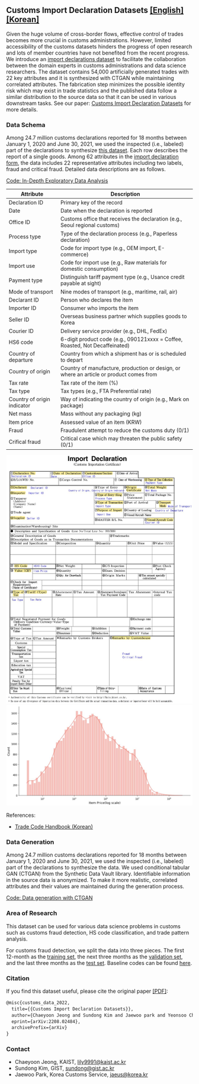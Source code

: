 ﻿## Customs Import Declaration Datasets [[English]](https://github.com/Seondong/Customs-Declaration-Datasets/tree/en) [[Korean]](https://github.com/Seondong/Customs-Declaration-Datasets/tree/main)

Given the huge volume of cross-border flows, effective control of trades becomes more crucial in customs administrations. However, limited accessibility of the customs datasets hinders the progress of open research and lots of member countries have not benefited from the recent progress. We introduce an [import declarations dataset](./data/df_syn_eng.csv) to facilitate the collaboration between the domain experts in customs administrations and data science researchers. The dataset contains 54,000 artificially generated trades with 22 key attributes and it is synthesized with CTGAN while maintaining correlated attributes. The fabrication step minimizes the possible identity risk which may exist in trade statistics and the published data follow a similar distribution to the source data so that it can be used in various downstream tasks. See our paper: [Customs Import Declaration Datasets](https://arxiv.org/abs/2208.02484) for more details.

### Data Schema
Among 24.7 million customs declarations reported for 18 months between January 1, 2020 and June 30, 2021, we used the inspected
(i.e., labeled) part of the declarations to synthesize [this dataset](./data/df_syn_eng.csv). Each row describes the report of a single goods. Among 62 attributes in the [import declaration form](./resources/import_declaration_form.pdf), the data includes 22 representative
attributes including two labels, fraud and critical fraud. Detailed data descriptions are as follows.

[Code: In-Depth Exploratory Data Analysis](./codes/EDA.ipynb) 

| Attribute               | Description                                              |
| ------------------ | ------------------------------------------------- |
| Declaration ID           | Primary key of the record                           |
| Date           | Date when the declaration is reported                           |
| Office ID       | Customs office that receives the declaration (e.g., Seoul regional customs)                               |
| Process type | Type of the declaration process (e.g., Paperless declaration) |
| Import type | Code for import type (e.g., OEM import, E-commerce)                         |
| Import use | Code for import use (e.g., Raw materials for domestic consumption)     |
| Payment type | Distinguish tariff payment type (e.g., Usance credit payable at sight)                        |
| Mode of transport | Nine modes of transport (e.g., maritime, rail, air)              |
| Declarant ID | Person who declares the item                  |
| Importer ID | Consumer who imports the item                             |
| Seller ID | Overseas business partner which supplies goods to Korea                           |
| Courier ID | Delivery service provider (e.g., DHL, FedEx)                     |
| HS6 code | 6-digit product code (e.g., 090121xxxx = Coffee, Roasted, Not Decaffeinated)                             |
| Country of departure | Country from which a shipment has or is scheduled to depart             |
| Country of origin | Country of manufacture, production or design, or where an article or product comes from                            |
| Tax rate | Tax rate of the item (%)                              |
| Tax type | Tax types (e.g., FTA Preferential rate)               |
| Country of origin indicator | Way of indicating the country of origin (e.g., Mark on package)      |
| Net mass | Mass without any packaging (kg)                  |
| Item price | Assessed value of an item (KRW)                   |
| Fraud | Fraudulent attempt to reduce the customs duty (0/1)                                    |
| Crifical fraud | Critical case which may threaten the public safety (0/1)             |

![Import Declaration Form](./resources/import_declaration_form.JPG)
![Distribution](./resources/dist.JPG)

References:
* [Trade Code Handbook (Korean)](./resources/trade_code_handbook.pdf) 


### Data Generation

Among 24.7 million customs declarations reported for 18 months between January 1, 2020 and June 30, 2021, we used the inspected
(i.e., labeled) part of the declarations to synthesize the data. We used conditional tabular GAN (CTGAN) from the Synthetic
Data Vault library. Identifiable information in the source data is anonymized. To make it more realistic, correlated attributes and their values are maintained during the generation process. 

[Code: Data generation with CTGAN](./codes/Data_Generation_with_CTGAN.ipynb) 


### Area of Research

This dataset can be used for various data science problems in customs such as customs fraud detection, HS code classification, and trade pattern analysis. 

For customs fraud detection, we split the data into three pieces. The first 12-month as the [training set](./data/df_syn_train_eng.csv), the next three months as the [validation set](./data/df_syn_valid_eng.csv), and the last three months as the [test set](./data/df_syn_test_eng.csv). Baseline codes can be found [here](./codes/fraud_detection/).

### Citation
If you find this dataset useful, please cite the original paper [[PDF]](https://arxiv.org/abs/2208.02484):
```LaTeX
@misc{customs_data_2022,
  title={{Customs Import Declaration Datasets}},
  author={Chaeyoon Jeong and Sundong Kim and Jaewoo park and Yeonsoo Choi},
  eprint={arXiv:2208.02484},
  archivePrefix={arXiv}
}
```


### Contact
* Chaeyoon Jeong, KAIST, <lily9991@kaist.ac.kr>
* Sundong Kim, GIST, <sundong@gist.ac.kr> 
* Jaewoo Park, Korea Customs Service, <jaeus@korea.kr>


